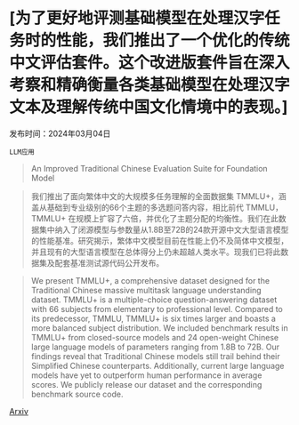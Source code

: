 # [为了更好地评测基础模型在处理汉字任务时的性能，我们推出了一个优化的传统中文评估套件。这个改进版套件旨在深入考察和精确衡量各类基础模型在处理汉字文本及理解传统中国文化情境中的表现。]

发布时间：2024年03月04日

`LLM应用`

> An Improved Traditional Chinese Evaluation Suite for Foundation Model

> 我们推出了面向繁体中文的大规模多任务理解的全面数据集 TMMLU+，涵盖从基础到专业级别的66个主题的多选题问答内容，相比前代 TMMLU，TMMLU+ 在规模上扩容了六倍，并优化了主题分配的均衡性。我们在此数据集中纳入了闭源模型与参数量从1.8B至72B的24款开源中文大型语言模型的性能基准。研究揭示，繁体中文模型目前在性能上仍不及简体中文模型，并且现有的大型语言模型在总体得分上仍未超越人类水平。现我们已将此数据集及配套基准测试源代码公开发布。

> We present TMMLU+, a comprehensive dataset designed for the Traditional Chinese massive multitask language understanding dataset. TMMLU+ is a multiple-choice question-answering dataset with 66 subjects from elementary to professional level. Compared to its predecessor, TMMLU, TMMLU+ is six times larger and boasts a more balanced subject distribution. We included benchmark results in TMMLU+ from closed-source models and 24 open-weight Chinese large language models of parameters ranging from 1.8B to 72B. Our findings reveal that Traditional Chinese models still trail behind their Simplified Chinese counterparts. Additionally, current large language models have yet to outperform human performance in average scores. We publicly release our dataset and the corresponding benchmark source code.

[Arxiv](https://arxiv.org/abs/2403.01858)